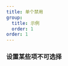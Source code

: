 ```yaml
---
title: 单个禁用
group:
  title: 示例
  order: 1
order: 1
---
```


### 设置某些项不可选择

<code src="../examples/item-disabled.tsx"></code>
